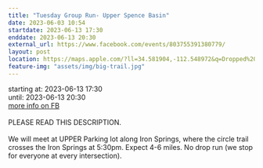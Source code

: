 ```yaml
---
title: "Tuesday Group Run- Upper Spence Basin"
date: 2023-06-03 10:54
startdate: 2023-06-13 17:30
enddate: 2023-06-13 20:30
external_url: https://www.facebook.com/events/803755391380779/
layout: post
location: https://maps.apple.com/?ll=34.581904,-112.548972&q=Dropped%20Pin&_ext=EiYpaevoe+dJQUAxxHG9OnsjXMA558AO2A1LQUBB5GbvdsgiXMBQBA%3D%3D&t=h
feature-img: "assets/img/big-trail.jpg"
---
```


starting at: 2023-06-13 17:30<br>until: 2023-06-13 20:30<br><a href="https://www.facebook.com/events/803755391380779/">more info on FB</a><br><br>PLEASE READ THIS DESCRIPTION. <br>
  <br>
  We will meet at UPPER Parking lot along Iron Springs, where the circle trail crosses the Iron Springs at 5&#58;30pm. Expect 4-6 miles. No drop run (we stop for everyone at every intersection). <br>
  <br>
  <br>
  
